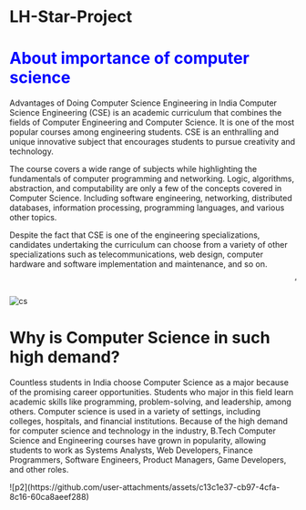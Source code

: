 # LH-Star-Project
<html>
  <body>
    <bgcolor='magenta'>
      <h1><font color="blue">About importance of computer science</h1></font>
      <p>Advantages of Doing Computer Science Engineering in India
Computer Science Engineering (CSE) is an academic curriculum that combines the fields of Computer Engineering and Computer Science. It is one of the most popular courses among engineering students. CSE is an enthralling and unique innovative subject that encourages students to pursue creativity and technology.

The course covers a wide range of subjects while highlighting the fundamentals of computer programming and networking. Logic, algorithms, abstraction, and computability are only a few of the concepts covered in Computer Science. Including software engineering, networking, distributed databases, information processing, programming languages, and various other topics.

Despite the fact that CSE is one of the engineering specializations, candidates undertaking the curriculum can choose from a variety of other specializations such as telecommunications, web design, computer hardware and software implementation and maintenance, and so on.</p>
<marquee>“Be sure you put your feet in the right place, then stand firm.”</marquee><br><br>
![cs](https://github.com/user-attachments/assets/e80e962b-8bc0-406a-ad51-defebf5aa329)
<h1><fontcolor="blue">Why is Computer Science in such high demand?</fontcolor></h1>
<p></p>Countless students in India choose Computer Science as a major because of the promising career opportunities. Students who major in this field learn academic skills like programming, problem-solving, and leadership, among others. Computer science is used in a variety of settings, including colleges, hospitals, and financial institutions. Because of the high demand for computer science and technology in the industry, B.Tech Computer Science and Engineering courses have grown in popularity, allowing students to work as Systems Analysts, Web Developers, Finance Programmers, Software Engineers, Product Managers, Game Developers, and other roles.</p>
![p2](https://github.com/user-attachments/assets/c13c1e37-cb97-4cfa-8c16-60ca8aeef288)





</bgcolor>
</body>
</html>




